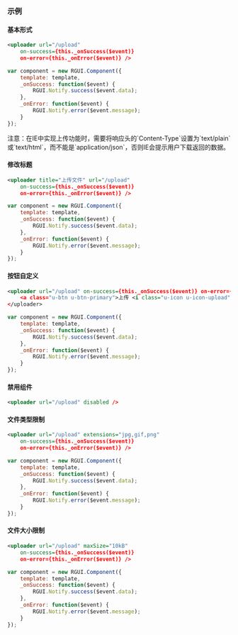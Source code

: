 ### 示例

#### 基本形式

<div class="m-example"></div>

```xml
<uploader url="/upload"
    on-success={this._onSuccess($event)}
    on-error={this._onError($event)} />
```

```javascript
var component = new RGUI.Component({
    template: template,
    _onSuccess: function($event) {
        RGUI.Notify.success($event.data);
    },
    _onError: function($event) {
        RGUI.Notify.error($event.message);
    }
});
```

<div class="u-message u-message-warning">
    <i class="message_icon u-icon u-icon-warning-circle"></i> 注意：在IE中实现上传功能时，需要将响应头的`Content-Type`设置为`text/plain`或`text/html`，而不能是`application/json`，否则IE会提示用户下载返回的数据。
</div>

#### 修改标题

<div class="m-example"></div>

```xml
<uploader title="上传文件" url="/upload"
    on-success={this._onSuccess($event)}
    on-error={this._onError($event)} />
```

```javascript
var component = new RGUI.Component({
    template: template,
    _onSuccess: function($event) {
        RGUI.Notify.success($event.data);
    },
    _onError: function($event) {
        RGUI.Notify.error($event.message);
    }
});
```

#### 按钮自定义

<div class="m-example"></div>

```xml
<uploader url="/upload" on-success={this._onSuccess($event)} on-error={this._onError($event)}>
    <a class="u-btn u-btn-primary">上传 <i class="u-icon u-icon-upload"></i></a>
</uploader>
```

```javascript
var component = new RGUI.Component({
    template: template,
    _onSuccess: function($event) {
        RGUI.Notify.success($event.data);
    },
    _onError: function($event) {
        RGUI.Notify.error($event.message);
    }
});
```

#### 禁用组件

<div class="m-example"></div>

```xml
<uploader url="/upload" disabled />
```

#### 文件类型限制

<div class="m-example"></div>

```xml
<uploader url="/upload" extensions="jpg,gif,png"
    on-success={this._onSuccess($event)}
    on-error={this._onError($event)} />
```

```javascript
var component = new RGUI.Component({
    template: template,
    _onSuccess: function($event) {
        RGUI.Notify.success($event.data);
    },
    _onError: function($event) {
        RGUI.Notify.error($event.message);
    }
});
```

#### 文件大小限制

<div class="m-example"></div>

```xml
<uploader url="/upload" maxSize="10kB"
    on-success={this._onSuccess($event)}
    on-error={this._onError($event)} />
```

```javascript
var component = new RGUI.Component({
    template: template,
    _onSuccess: function($event) {
        RGUI.Notify.success($event.data);
    },
    _onError: function($event) {
        RGUI.Notify.error($event.message);
    }
});
```
